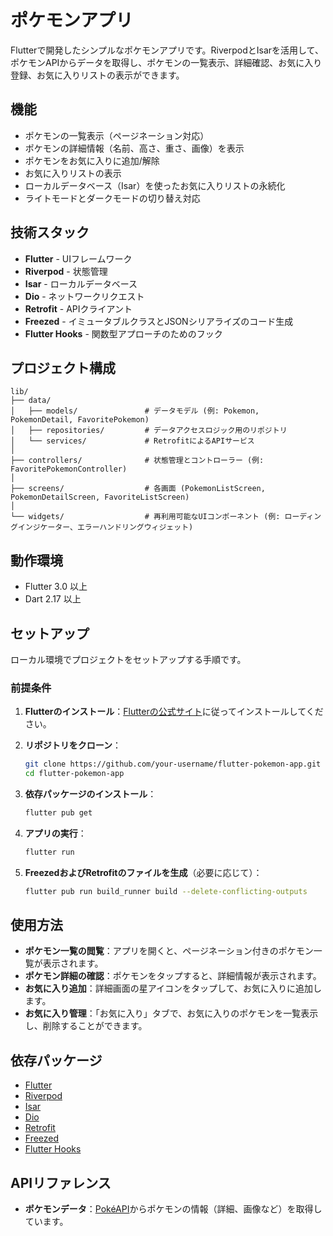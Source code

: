 # ポケモンアプリ

Flutterで開発したシンプルなポケモンアプリです。RiverpodとIsarを活用して、ポケモンAPIからデータを取得し、ポケモンの一覧表示、詳細確認、お気に入り登録、お気に入りリストの表示ができます。

## 機能

- ポケモンの一覧表示（ページネーション対応）
- ポケモンの詳細情報（名前、高さ、重さ、画像）を表示
- ポケモンをお気に入りに追加/解除
- お気に入りリストの表示
- ローカルデータベース（Isar）を使ったお気に入りリストの永続化
- ライトモードとダークモードの切り替え対応

## 技術スタック

- **Flutter** - UIフレームワーク
- **Riverpod** - 状態管理
- **Isar** - ローカルデータベース
- **Dio** - ネットワークリクエスト
- **Retrofit** - APIクライアント
- **Freezed** - イミュータブルクラスとJSONシリアライズのコード生成
- **Flutter Hooks** - 関数型アプローチのためのフック

## プロジェクト構成

```plaintext
lib/
├── data/
│   ├── models/               # データモデル (例: Pokemon, PokemonDetail, FavoritePokemon)
│   ├── repositories/         # データアクセスロジック用のリポジトリ
│   └── services/             # RetrofitによるAPIサービス
│
├── controllers/              # 状態管理とコントローラー (例: FavoritePokemonController)
│
├── screens/                  # 各画面 (PokemonListScreen, PokemonDetailScreen, FavoriteListScreen)
│
└── widgets/                  # 再利用可能なUIコンポーネント (例: ローディングインジケーター、エラーハンドリングウィジェット)
```

## 動作環境

- Flutter 3.0 以上
- Dart 2.17 以上

## セットアップ

ローカル環境でプロジェクトをセットアップする手順です。

### 前提条件

1. **Flutterのインストール**：[Flutterの公式サイト](https://flutter.dev/docs/get-started/install)に従ってインストールしてください。
2. **リポジトリをクローン**：

    ```bash
    git clone https://github.com/your-username/flutter-pokemon-app.git
    cd flutter-pokemon-app
    ```

3. **依存パッケージのインストール**：

    ```bash
    flutter pub get
    ```

4. **アプリの実行**：

    ```bash
    flutter run
    ```

5. **FreezedおよびRetrofitのファイルを生成**（必要に応じて）：

    ```bash
    flutter pub run build_runner build --delete-conflicting-outputs
    ```

## 使用方法

- **ポケモン一覧の閲覧**：アプリを開くと、ページネーション付きのポケモン一覧が表示されます。
- **ポケモン詳細の確認**：ポケモンをタップすると、詳細情報が表示されます。
- **お気に入り追加**：詳細画面の星アイコンをタップして、お気に入りに追加します。
- **お気に入り管理**：「お気に入り」タブで、お気に入りのポケモンを一覧表示し、削除することができます。

## 依存パッケージ

- [Flutter](https://flutter.dev/)
- [Riverpod](https://pub.dev/packages/riverpod)
- [Isar](https://pub.dev/packages/isar)
- [Dio](https://pub.dev/packages/dio)
- [Retrofit](https://pub.dev/packages/retrofit)
- [Freezed](https://pub.dev/packages/freezed)
- [Flutter Hooks](https://pub.dev/packages/flutter_hooks)

## APIリファレンス

- **ポケモンデータ**：[PokéAPI](https://pokeapi.co/)からポケモンの情報（詳細、画像など）を取得しています。
